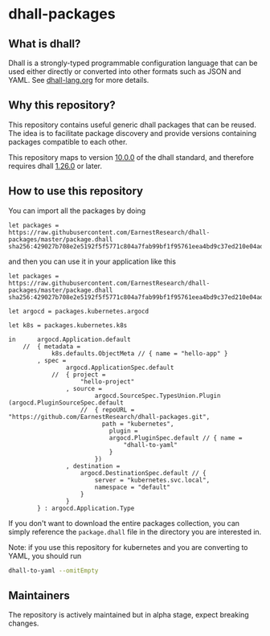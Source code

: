 # dhall-packages

## What is dhall?
Dhall is a strongly-typed programmable configuration language that can be used either directly or converted into other formats such as JSON and YAML. See [dhall-lang.org](https://dhall-lang.org) for more details.

## Why this repository?
This repository contains useful generic dhall packages that can be reused.
The idea is to facilitate package discovery and provide versions containing packages compatible to each other. 

This repository maps to version [10.0.0](https://github.com/dhall-lang/dhall-lang/releases/tag/v10.0.0) of the dhall standard, and therefore requires dhall [1.26.0](https://github.com/dhall-lang/dhall-haskell/releases/tag/1.26.0) or later.

## How to use this repository
You can import all the packages by doing 
```dhall
let packages = https://raw.githubusercontent.com/EarnestResearch/dhall-packages/master/package.dhall sha256:429027b708e2e5192f5f5771c804a7fab99bf1f95761eea4bd9c37ed210e04ad
```

and then you can use it in your application like this
```dhall
let packages = https://raw.githubusercontent.com/EarnestResearch/dhall-packages/master/package.dhall sha256:429027b708e2e5192f5f5771c804a7fab99bf1f95761eea4bd9c37ed210e04ad

let argocd = packages.kubernetes.argocd

let k8s = packages.kubernetes.k8s

in      argocd.Application.default
    //  { metadata =
            k8s.defaults.ObjectMeta // { name = "hello-app" }
        , spec =
                argocd.ApplicationSpec.default
            //  { project =
                    "hello-project"
                , source =
                        argocd.SourceSpec.TypesUnion.Plugin (argocd.PluginSourceSpec.default
                    //  { repoURL = "https://github.com/EarnestResearch/dhall-packages.git",
                          path = "kubernetes",
                            plugin =
                            argocd.PluginSpec.default // { name =
                                "dhall-to-yaml"
                            }
                        })
                , destination =
                    argocd.DestinationSpec.default // {
                        server = "kubernetes.svc.local",
                        namespace = "default"
                    }
                }
        } : argocd.Application.Type

```

If you don't want to download the entire packages collection, you can simply reference the `package.dhall` file in the directory you are interested in.

Note: if you use this repository for kubernetes and you are converting to YAML, you should run
```sh
dhall-to-yaml --omitEmpty
```

## Maintainers
The repository is actively maintained but in alpha stage, expect breaking changes.
